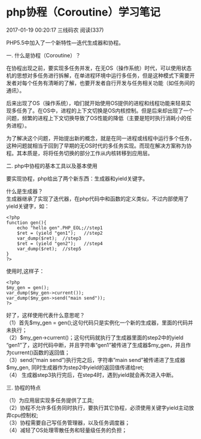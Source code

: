 # php协程（Coroutine）学习笔记

2017-01-19 00:20:17 三线码农 阅读(337)

PHP5.5中加入了一个新特性—迭代生成器和协程。

一. 什么是协程（Coroutine）？ 

在协程出现之前，要实现多任务并发，在无OS（操作系统）时代，可以使用状态机的思想对多任务进行拆解，在单进程环境中运行多任务，但是这种模式下需要开发者对每个任务有清晰的了解，也要开发者自行开发与任务相关功能（如任务间的通讯）。

后来出现了OS（操作系统），咱们就开始使用OS提供的进程和线程功能来轻易实现多任务了。在OS中，进程的上下文切换是OS内核控制。但是后来却出现了一个问题，频繁的进程上下文切换导致了OS性能的降低（主要是短时执行消耗小的任务进程）。

为了解决这个问题，开始提出新的概念，就是在同一进程或线程中运行多个任务，这种问题就相当于回到了早期的无OS时代的多任务实现。而现在解决方案称为协程。其本质是，将将任务切换的部分工作从内核转移到应用层。

二. php中协程的基本工具以及基本使用 

要实现协程，php给出了两个新东西：生成器和yield关键字。

什么是生成器？   
生成器继承了实现了迭代器，在php代码中和函数的定义类似，不过内部使用了yield关键字，如： 

    <?php
    function gen(){
        echo "hello gen".PHP_EOL;//step1
        $ret = (yield "gen1");   //step2
        var_dump($ret);  //step3
        $ret = (yield "gen2");   //step4
        var_dump($ret);  //step5
    }
    ?>

使用时,这样子：

    <?php
    $my_gen = gen();
    var_dump($my_gen->current());
    var_dump($my_gen->send("main send"));
    ?>

好了，这样使用代表什么意思呢？   
（1）首先$my_gen = gen();这句代码只是实例化一个新的生成器，里面的代码并未执行；   
（2）\$my_gen->current()；这句代码就执行了生成器里面的step2中的yield “gen1”了，这时代码中断，并且字符串“gen1”被传进了生成器\$my_gen，并且作为current()函数的返回值；   
（3）send(“main send”)执行完之后，字符串”main send”被传递进了生成器\$my_gen, 同时生成器作为step2中yield的返回值传递给ret;   
（4） 生成器step3执行完后，在step4时，遇到yield就会再次进入中断。

三. 协程的特点 

（1）为应用层实现多任务提供了工具;   
（2）协程不允许多任务同时执行，要执行其它协程，必须使用关键字yield主动放弃cpu控制权;   
（3）协程需要自己写任务管理器，以及任务调度器；   
（4）减轻了OS处理零散任务和轻量级任务的负担；

